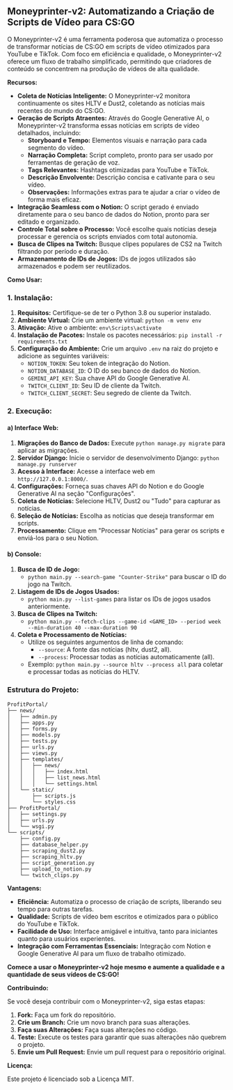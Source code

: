 ## Moneyprinter-v2: Automatizando a Criação de Scripts de Vídeo para CS:GO

O Moneyprinter-v2 é uma ferramenta poderosa que automatiza o processo de transformar notícias de CS:GO em scripts de vídeo otimizados para YouTube e TikTok. Com foco em eficiência e qualidade, o Moneyprinter-v2 oferece um fluxo de trabalho simplificado, permitindo que criadores de conteúdo se concentrem na produção de vídeos de alta qualidade.

**Recursos:**

* **Coleta de Notícias Inteligente:** O Moneyprinter-v2 monitora continuamente os sites HLTV e Dust2, coletando as notícias mais recentes do mundo do CS:GO.
* **Geração de Scripts Atraentes:** Através do Google Generative AI, o Moneyprinter-v2 transforma essas notícias em scripts de vídeo detalhados, incluindo:
    * **Storyboard e Tempo:** Elementos visuais e narração para cada segmento do vídeo.
    * **Narração Completa:** Script completo, pronto para ser usado por ferramentas de geração de voz.
    * **Tags Relevantes:** Hashtags otimizadas para YouTube e TikTok.
    * **Descrição Envolvente:** Descrição concisa e cativante para o seu vídeo.
    * **Observações:** Informações extras para te ajudar a criar o vídeo de forma mais eficaz.
* **Integração Seamless com o Notion:** O script gerado é enviado diretamente para o seu banco de dados do Notion, pronto para ser editado e organizado.
* **Controle Total sobre o Processo:** Você escolhe quais notícias deseja processar e gerencia os scripts enviados com total autonomia.
* **Busca de Clipes na Twitch:** Busque clipes populares de CS2 na Twitch filtrando por período e duração.
* **Armazenamento de IDs de Jogos:** IDs de jogos utilizados são armazenados e podem ser reutilizados.

**Como Usar:**

### 1. Instalação:

1. **Requisitos:** Certifique-se de ter o Python 3.8 ou superior instalado.
2. **Ambiente Virtual:** Crie um ambiente virtual: `python -m venv env`
3. **Ativação:** Ative o ambiente: `env\Scripts\activate`
4. **Instalação de Pacotes:** Instale os pacotes necessários: `pip install -r requirements.txt`
5. **Configuração do Ambiente:** Crie um arquivo `.env` na raiz do projeto e adicione as seguintes variáveis:
    * `NOTION_TOKEN`: Seu token de integração do Notion.
    * `NOTION_DATABASE_ID`: O ID do seu banco de dados do Notion.
    * `GEMINI_API_KEY`: Sua chave API do Google Generative AI.
    * `TWITCH_CLIENT_ID`: Seu ID de cliente da Twitch.
    * `TWITCH_CLIENT_SECRET`: Seu segredo de cliente da Twitch.

### 2. Execução:

#### a) Interface Web:

1. **Migrações do Banco de Dados:** Execute `python manage.py migrate` para aplicar as migrações.
2. **Servidor Django:** Inicie o servidor de desenvolvimento Django: `python manage.py runserver`
3. **Acesso à Interface:** Acesse a interface web em `http://127.0.0.1:8000/`.
4. **Configurações:** Forneça suas chaves API do Notion e do Google Generative AI na seção "Configurações".
5. **Coleta de Notícias:** Selecione HLTV, Dust2 ou "Tudo" para capturar as notícias.
6. **Seleção de Notícias:** Escolha as notícias que deseja transformar em scripts.
7. **Processamento:** Clique em "Processar Notícias" para gerar os scripts e enviá-los para o seu Notion.

#### b) Console:

1. **Busca de ID de Jogo:**
    * `python main.py --search-game "Counter-Strike"` para buscar o ID do jogo na Twitch.
2. **Listagem de IDs de Jogos Usados:**
    * `python main.py --list-games` para listar os IDs de jogos usados anteriormente.
3. **Busca de Clipes na Twitch:**
    * `python main.py --fetch-clips --game-id <GAME_ID> --period week --min-duration 40 --max-duration 90`
4. **Coleta e Processamento de Notícias:**
    * Utilize os seguintes argumentos de linha de comando:
        * `--source`: A fonte das notícias (hltv, dust2, all).
        * `--process`: Processar todas as notícias automaticamente (all).
    * Exemplo: `python main.py --source hltv --process all` para coletar e processar todas as notícias do HLTV.

### Estrutura do Projeto:



```
ProfitPortal/
├── news/
│   ├── admin.py
│   ├── apps.py
│   ├── forms.py
│   ├── models.py
│   ├── tests.py
│   ├── urls.py
│   ├── views.py
│   ├── templates/
│   │   ├── news/
│   │   │   ├── index.html
│   │   │   ├── list_news.html
│   │   │   └── settings.html
│   └── static/
│       ├── scripts.js
│       └── styles.css
├── ProfitPortal/
│   ├── settings.py
│   ├── urls.py
│   └── wsgi.py
└── scripts/
    ├── config.py
    ├── database_helper.py
    ├── scraping_dust2.py
    ├── scraping_hltv.py
    ├── script_generation.py
    ├── upload_to_notion.py
    └── twitch_clips.py
```


**Vantagens:**

* **Eficiência:** Automatiza o processo de criação de scripts, liberando seu tempo para outras tarefas.
* **Qualidade:** Scripts de vídeo bem escritos e otimizados para o público do YouTube e TikTok.
* **Facilidade de Uso:** Interface amigável e intuitiva, tanto para iniciantes quanto para usuários experientes.
* **Integração com Ferramentas Essenciais:** Integração com Notion e Google Generative AI para um fluxo de trabalho otimizado.

**Comece a usar o Moneyprinter-v2 hoje mesmo e aumente a qualidade e a quantidade de seus vídeos de CS:GO!**

**Contribuindo:**

Se você deseja contribuir com o Moneyprinter-v2, siga estas etapas:

1. **Fork:** Faça um fork do repositório.
2. **Crie um Branch:** Crie um novo branch para suas alterações.
3. **Faça suas Alterações:** Faça suas alterações no código.
4. **Teste:** Execute os testes para garantir que suas alterações não quebrem o projeto.
5. **Envie um Pull Request:** Envie um pull request para o repositório original.

**Licença:**

Este projeto é licenciado sob a Licença MIT.

